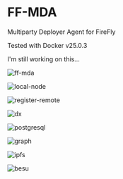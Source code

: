 # FF-MDA
Multiparty Deployer Agent for FireFly

Tested with Docker v25.0.3

I'm still working on this... 

![ff-mda](https://github.com/icemagno/ff-mda/assets/4127512/4043efa2-8fd0-4d76-8407-cdaebcdf17c1)

![local-node](https://github.com/icemagno/ff-mda/assets/4127512/8ee5dc03-caca-4063-a809-574f6a8fd3b2)

![register-remote](https://github.com/icemagno/ff-mda/assets/4127512/6ffc11ca-d068-45a3-837c-db0a52273ce8)

![dx](https://github.com/icemagno/ff-mda/assets/4127512/8f318e6c-795e-44c6-bafb-4a8a0b3b978e)

![postgresql](https://github.com/icemagno/ff-mda/assets/4127512/5516c72a-4975-422e-b115-7eea94932d08)

![graph](https://github.com/icemagno/ff-mda/assets/4127512/15d94996-5b9a-4e15-b49b-14bdc4aca924)

![ipfs](https://github.com/icemagno/ff-mda/assets/4127512/cc3c37a9-7cf3-4e66-83d4-b2d4bee99e62)

![besu](https://github.com/icemagno/ff-mda/assets/4127512/66cec74f-54bd-460e-bf05-c5731849fae7)
